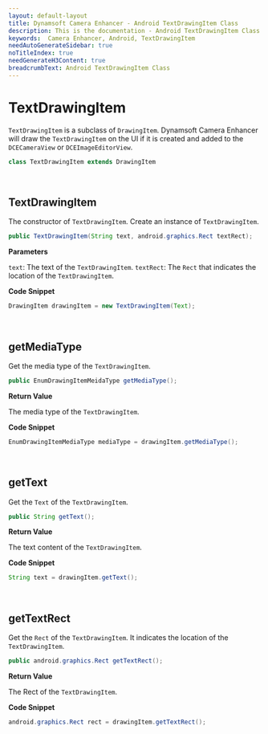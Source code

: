 ```yaml
---
layout: default-layout
title: Dynamsoft Camera Enhancer - Android TextDrawingItem Class
description: This is the documentation - Android TextDrawingItem Class page of Dynamsoft Camera Enhancer.
keywords:  Camera Enhancer, Android, TextDrawingItem
needAutoGenerateSidebar: true
noTitleIndex: true
needGenerateH3Content: true
breadcrumbText: Android TextDrawingItem Class
---
```


# TextDrawingItem

`TextDrawingItem` is a subclass of `DrawingItem`. Dynamsoft Camera Enhancer will draw the `TextDrawingItem` on the UI if it is created and added to the `DCECameraView` or `DCEImageEditorView`.

```java
class TextDrawingItem extends DrawingItem
```

&nbsp;

## TextDrawingItem

The constructor of `TextDrawingItem`. Create an instance of `TextDrawingItem`.

```java
public TextDrawingItem(String text, android.graphics.Rect textRect);
```

**Parameters**

`text`: The text of the `TextDrawingItem`.
`textRect`: The `Rect` that indicates the location of the `TextDrawingItem`.

**Code Snippet**

```java
DrawingItem drawingItem = new TextDrawingItem(Text);
```

&nbsp;

## getMediaType

Get the media type of the `TextDrawingItem`.

```java
public EnumDrawingItemMeidaType getMediaType();
```

**Return Value**

The media type of the `TextDrawingItem`.

**Code Snippet**

```java
EnumDrawingItemMediaType mediaType = drawingItem.getMediaType();
```

&nbsp;

## getText

Get the `Text` of the `TextDrawingItem`.

```java
public String getText();
```

**Return Value**

The text content of the `TextDrawingItem`.

**Code Snippet**

```java
String text = drawingItem.getText();
```

&nbsp;

## getTextRect

Get the `Rect` of the `TextDrawingItem`. It indicates the location of the `TextDrawingItem`.

```java
public android.graphics.Rect getTextRect();
```

**Return Value**

The Rect of the `TextDrawingItem`.

**Code Snippet**

```java
android.graphics.Rect rect = drawingItem.getTextRect();
```
